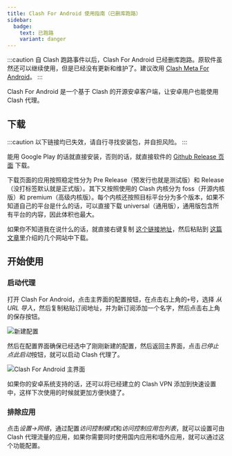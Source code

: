 ```yaml
---
title: Clash For Android 使用指南（已删库跑路）
sidebar:
  badge:
    text: 已跑路
    variant: danger
---
```


:::caution
自 Clash 跑路事件以后，Clash For Android 已经删库跑路。原软件虽然还可以继续使用，但是已经没有更新和维护了。建议改用 [Clash Meta For Android](/proxy/clash-meta-for-android)。
:::

Clash For Android 是一个基于 Clash 的开源安卓客户端，让安卓用户也能使用 Clash 代理。

## 下载

:::caution
以下链接均已失效，请自行寻找安装包，并自担风险。
:::

能用 Google Play 的话就直接安装，否则的话，就直接软件的 [Github Release 页面](https://github.com/Kr328/ClashForAndroid/releases) 下载。

下载页面的应用按照稳定性分为 Pre Release（预发行也就是测试版）和 Release（没打标签默认就是正式版）。其下又按照使用的 Clash 内核分为 foss（开源内核版）和 premium（高级内核版）。每个内核还按照目标平台分为多个版本，如果不知道自己的平台是什么的话，可以直接下载 universal（通用版），通用版包含所有平台的内容，因此体积也最大。

如果你不知道我在说什么的话，就直接右键复制 [这个链接地址](https://github.com/Kr328/ClashForAndroid/releases/download/v2.5.9/cfa-2.5.9-premium-universal-release.apk)，然后粘贴到 [这篇文章](/network/github#github-文件下载)里介绍的几个网站中下载。

## 开始使用

### 启动代理

打开 Clash For Android，点击主界面的配置按钮，在点击右上角的`+`号，选择 _从 URL 导入_，然后复制粘贴订阅地址，并为新订阅添加一个名字，然后点击右上角的保存按钮。

![新建配置](../../../assets/image/cfa-new-profile.avif)

然后在配置界面确保已经选中了刚刚新建的配置，然后返回主界面，点击*已停止 点此启动*按钮，就可以启动 Clash 代理了。

![Clash For Android 主界面](../../../assets/image/cfa-main.avif)

如果你的安卓系统支持的话，还可以将已经建立的 Clash VPN 添加到快速设置中，这样下次使用的时候就更加方便快捷了。

### 排除应用

点击*设置->网络*，通过配置*访问控制模式*和*访问控制应用包列表*，就可以设置可由 Clash 代理流量的应用，如果你需要同时使用国内应用和墙外应用，就可以通过这个功能配置。
